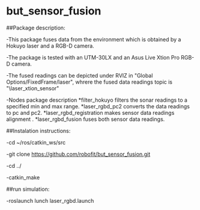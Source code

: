 # but_sensor_fusion


##Package description:

-This package fuses data from the environment which is obtained  by a Hokuyo laser and a RGB-D camera.

-The package is tested with an UTM-30LX  and an Asus Live Xtion Pro RGB-D camera. 

-The fused readings can be depicted under RVIZ in "Global Options/FixedFrame/laser", whrere the fused data readings topic is "\laser_xtion_sensor" 

-Nodes package description
      *filter_hokuyo filters the sonar readings to a specified min and max range.
      *laser_rgbd_pc2 converts the data readings to pc and pc2.
      *laser_rgbd_registration makes sensor data readings alignment .
      *laser_rgbd_fusion fuses both sensor data readings.



##Instalation instructions:

-cd ~/ros/catkin_ws/src

-git clone https://github.com/robofit/but_sensor_fusion.git

-cd ../

-catkin_make


##run simulation:

-roslaunch lunch laser_rgbd.launch









